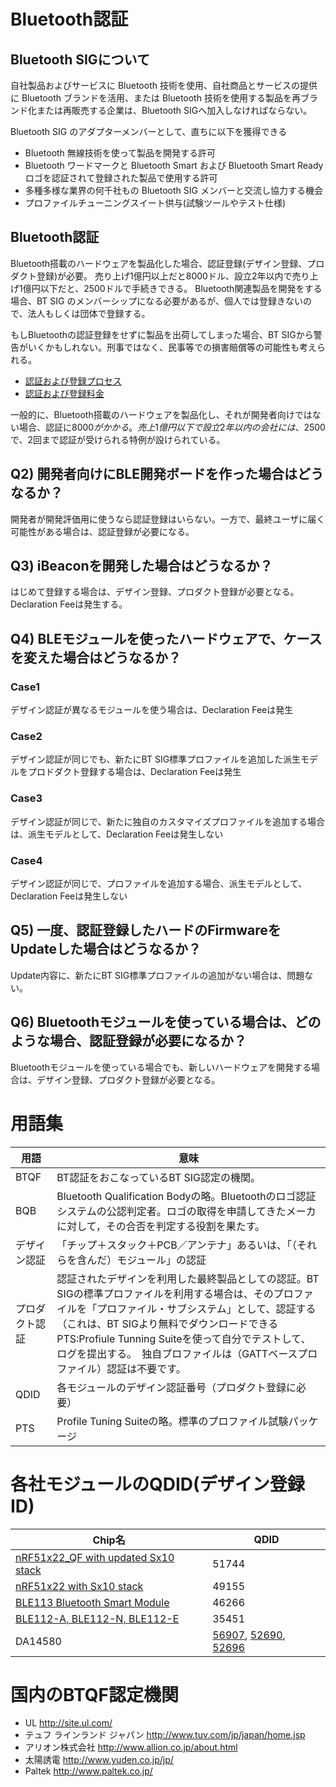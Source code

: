 # Bluetooth認証

## Bluetooth SIGについて
自社製品およびサービスに Bluetooth 技術を使用、自社商品とサービスの提供に Bluetooth ブランドを活用、または
Bluetooth 技術を使用する製品を再ブランド化または再販売する企業は、Bluetooth SIGへ加入しなければならない。<br>

Bluetooth SIG のアダプターメンバーとして、直ちに以下を獲得できる

* Bluetooth 無線技術を使って製品を開発する許可
* Bluetooth ワードマークと Bluetooth Smart および Bluetooth Smart Ready ロゴを認証されて登録された製品で使用する許可
* 多種多様な業界の何千社もの Bluetooth SIG メンバーと交流し協力する機会
* プロファイルチューニングスイート供与(試験ツールやテスト仕様)

## Bluetooth認証

Bluetooth搭載のハードウェアを製品化した場合、認証登録(デザイン登録、プロダクト登録)が必要。
売り上げ1億円以上だと8000ドル、設立2年以内で売り上げ1億円以下だと、2500ドルで手続きできる。
Bluetooth関連製品を開発をする場合、BT SIG のメンバーシップになる必要があるが、個人では登録きないので、法人もしくは団体で登録する。

もしBluetoothの認証登録をせずに製品を出荷してしまった場合、BT SIGから警告がいくかもしれない。刑事ではなく、民事等での損害賠償等の可能性も考えられる。

* [認証および登録プロセス](https://www.bluetooth.org/ja-jp/test-qualification/qualification-overview)<br>
* [認証および登録料金](https://www.bluetooth.org/ja-jp/test-qualification/qualification-overview/fees)

一般的に、Bluetooth搭載のハードウェアを製品化し、それが開発者向けではない場合、認証に$8000がかかる。売上1億円以下で設立2年以内の会社には、$2500で、2回まで認証が受けられる特例が設けられている。

## Q2) 開発者向けにBLE開発ボードを作った場合はどうなるか？

開発者が開発評価用に使うなら認証登録はいらない。一方で、最終ユーザに届く可能性がある場合は、認証登録が必要になる。

## Q3) iBeaconを開発した場合はどうなるか？

はじめて登録する場合は、デザイン登録、プロダクト登録が必要となる。Declaration Feeは発生する。

## Q4) BLEモジュールを使ったハードウェアで、ケースを変えた場合はどうなるか？

### Case1
デザイン認証が異なるモジュールを使う場合は、Declaration Feeは発生
### Case2
デザイン認証が同じでも、新たにBT SIG標準プロファイルを追加した派生モデルをプロドダクト登録する場合は、Declaration Feeは発生
### Case3
デザイン認証が同じで、新たに独自のカスタマイズプロファイルを追加する場合は、派生モデルとして、Declaration Feeは発生しない
### Case4
デザイン認証が同じで、プロファイルを追加する場合、派生モデルとして、Declaration Feeは発生しない

## Q5) 一度、認証登録したハードのFirmwareをUpdateした場合はどうなるか？

Update内容に、新たにBT SIG標準プロファイルの追加がない場合は、問題ない。

## Q6) Bluetoothモジュールを使っている場合は、どのような場合、認証登録が必要になるか？

Bluetoothモジュールを使っている場合でも、新しいハードウェアを開発する場合は、デザイン登録、プロダクト登録が必要となる。

# 用語集
| 用語 | 意味 |
| -- | -- |
| BTQF | BT認証をおこなっているBT SIG認定の機関。 |
|BQB | Bluetooth Qualification Bodyの略。Bluetoothのロゴ認証システムの公認判定者。ロゴの取得を申請してきたメーカに対して，その合否を判定する役割を果たす。|
|デザイン認証 | 「チップ＋スタック＋PCB／アンテナ」あるいは、「（それらを含んだ）モジュール」の認証|
|プロダクト認証 | 認証されたデザインを利用した最終製品としての認証。BT SIGの標準プロファイルを利用する場合は、そのプロファイルを「プロファイル・サブシステム」として、認証する（これは、BT SIGより無料でダウンロードできるPTS:Profiule Tunning Suiteを使って自分でテストして、ログを提出する。　独自プロファイルは（GATTベースプロファイル）認証は不要です。|
|QDID|各モジュールのデザイン認証番号（プロダクト登録に必要）|
| PTS| Profile Tuning Suiteの略。標準のプロファイル試験パッケージ|



# 各社モジュールのQDID(デザイン登録ID)
| Chip名 | QDID |
| -- | -- |
| [nRF51x22_QF with updated Sx10 stack](https://www.bluetooth.org/tpg/QLI_viewQDL.cfm?qid=22009) | 51744 |
|[nRF51x22 with Sx10 stack](https://www.bluetooth.org/tpg/QLI_viewQDL.cfm?qid=21495) | 49155 |
| [BLE113 Bluetooth Smart Module](https://www.bluetooth.org/tpg/QLI_viewQDL.cfm?qid=21015)|46266|
| [BLE112-A, BLE112-N, BLE112-E](https://www.bluetooth.org/tpg/QLI_viewQDL.cfm?qid=18943)|35451 |
|DA14580|[56907](https://www.bluetooth.org/tpg/QLI_viewQDL.cfm?qid=22759), [52690](https://www.bluetooth.org/tpg/QLI_viewQDL.cfm?qid=22409), [52696](https://www.bluetooth.org/tpg/QLI_viewQDL.cfm?qid=22410)|

# 国内のBTQF認定機関

* UL
http://site.ul.com/
* テュフ ラインランド ジャパン
http://www.tuv.com/jp/japan/home.jsp
* アリオン株式会社
http://www.allion.co.jp/about.html
* 太陽誘電
http://www.yuden.co.jp/jp/
* Paltek
http://www.paltek.co.jp/